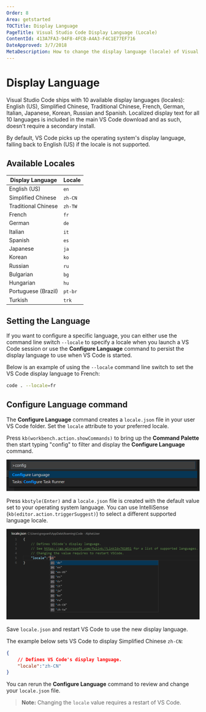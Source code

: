 ```yaml
---
Order: 8
Area: getstarted
TOCTitle: Display Language
PageTitle: Visual Studio Code Display Language (Locale)
ContentId: 413A7FA3-94F8-4FCB-A4A3-F4C1E77EF716
DateApproved: 3/7/2018
MetaDescription: How to change the display language (locale) of Visual Studio Code.
---
```

# Display Language

Visual Studio Code ships with 10 available display languages (locales): English (US), Simplified Chinese, Traditional Chinese, French, German, Italian, Japanese, Korean, Russian and Spanish.  Localized display text for all 10 languages is included in the main VS Code download and as such, doesn't require a secondary install.

By default, VS Code picks up the operating system's display language, falling back to English (US) if the locale is not supported.

## Available Locales

Display Language | Locale
-----------------|-------
English (US) | `en`
Simplified Chinese | `zh-CN`
Traditional Chinese | `zh-TW`
French | `fr`
German | `de`
Italian | `it`
Spanish | `es`
Japanese | `ja`
Korean | `ko`
Russian | `ru`
Bulgarian | `bg`
Hungarian | `hu`
Portuguese (Brazil) | `pt-br`
Turkish | `trk`

## Setting the Language

If you want to configure a specific language, you can either use the command line switch `--locale` to specify a locale when you launch a VS Code session or use the **Configure Language** command to persist the display language to use when VS Code is started.

Below is an example of using the `--locale` command line switch to set the VS Code display language to French:

```bash
code . --locale=fr
```

## Configure Language command

The **Configure Language** command creates a `locale.json` file in your user VS Code folder.  Set the `locale` attribute to your preferred locale.

Press `kb(workbench.action.showCommands)` to bring up the **Command Palette** then start typing "config" to filter and display the **Configure Language** command.

![configure language command ](images/locales/configure-language-command.png)

Press `kbstyle(Enter)` and a `locale.json` file is created with the default value set to your operating system language. You can use IntelliSense (`kb(editor.action.triggerSuggest)`) to select a different supported language locale.

![locale IntelliSense](images/locales/locale-intellisense.png)

Save `locale.json` and restart VS Code to use the new display language.

The example below sets VS Code to display Simplified Chinese `zh-CN`:

```json
{
    // Defines VS Code's display language.
    "locale":"zh-CN"
}
```

You can rerun the **Configure Language** command to review and change your `locale.json` file.

>**Note:** Changing the `locale` value requires a restart of VS Code.
